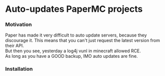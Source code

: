 # Auto-updates PaperMC projects

### Motivation

Paper has made it very difficult to auto update servers, because they discourage it. This means that you can't just request the latest version from their API.  
But then you see, yesterday a log4j vunl in minecraft allowed RCE.  
As long as you have a GOOD backup, IMO auto updates are fine.

### Installation